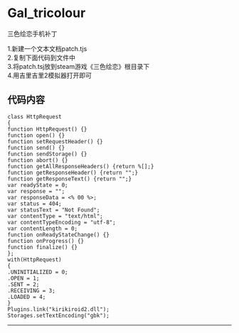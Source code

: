 # Gal_tricolour
三色绘恋手机补丁
   
1.新建一个文本文档patch.tjs   
2.复制下面代码到文件中   
3.将patch.tsj放到steam游戏《三色绘恋》根目录下   
4.用吉里吉里2模拟器打开即可   



代码内容
---
```
class HttpRequest
{
function HttpRequest() {}
function open() {}
function setRequestHeader() {}
function send() {}
function sendStorage() {}
function abort() {}
function getAllResponseHeaders() {return %[];}
function getResponseHeader() {return "";}
function getResponseText() {return "";}
var readyState = 0;
var response = "";
var responseData = <% 00 %>;
var status = 404;
var statusText = "Not Found";
var contentType = "text/html";
var contentTypeEncoding = "utf-8";
var contentLength = 0;
function onReadyStateChange() {}
function onProgress() {}
function finalize() {}
};
with(HttpRequest)
{
.UNINITIALIZED = 0;
.OPEN = 1; 
.SENT = 2; 
.RECEIVING = 3; 
.LOADED = 4; 
}
Plugins.link("kirikiroid2.dll");
Storages.setTextEncoding("gbk");
```
---

